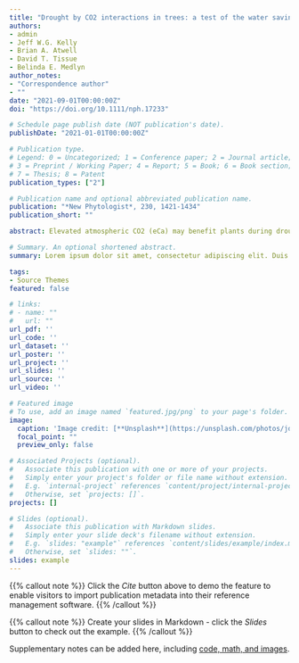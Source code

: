 ```yaml
---
title: "Drought by CO2 interactions in trees: a test of the water savings mechanism"
authors:
- admin
- Jeff W.G. Kelly
- Brian A. Atwell
- David T. Tissue
- Belinda E. Medlyn
author_notes:
- "Correspondence author"
- ""
date: "2021-09-01T00:00:00Z"
doi: "https://doi.org/10.1111/nph.17233"

# Schedule page publish date (NOT publication's date).
publishDate: "2021-01-01T00:00:00Z"

# Publication type.
# Legend: 0 = Uncategorized; 1 = Conference paper; 2 = Journal article;
# 3 = Preprint / Working Paper; 4 = Report; 5 = Book; 6 = Book section;
# 7 = Thesis; 8 = Patent
publication_types: ["2"]

# Publication name and optional abbreviated publication name.
publication: "*New Phytologist*, 230, 1421-1434"
publication_short: ""

abstract: Elevated atmospheric CO2 (eCa) may benefit plants during drought by reducing stomatal conductance (gs) but any ‘water savings effect’ could be neutralized by concurrent stimulation of leaf area. We investigated whether eCa enhanced water savings, thereby ameliorating the impact of drought on carbon and water relations in trees. We report leaf-level gas exchange and whole-plant and soil water relations during a short-term dry-down in two Eucalyptus species with contrasting drought tolerance. Plants had previously been established for 9 to 11 months in steady-state conditions of ambient atmospheric CO2 (aCa) and eCa, with half of each treatment group exposed to sustained drought for 5 to 7 months. The lower stomatal conductance under eCa did not lead to soil moisture savings during the dry-down due to the counteractive effect of increased whole-plant leaf area. Nonetheless, eCa-grown plants maintained higher photosynthetic rates and leaf water potentials, making them less stressed during the dry-down, despite being larger. These effects were more pronounced in the xeric species than the mesic species, and in previously water-stressed plants. Our findings indicate that eCa may enhance plant performance during drought despite a lack of soil water savings, especially in species with more conservative growth and water-use strategies.

# Summary. An optional shortened abstract.
summary: Lorem ipsum dolor sit amet, consectetur adipiscing elit. Duis posuere tellus ac convallis placerat. Proin tincidunt magna sed ex sollicitudin condimentum.

tags:
- Source Themes
featured: false

# links:
# - name: ""
#   url: ""
url_pdf: ''
url_code: ''
url_dataset: ''
url_poster: ''
url_project: ''
url_slides: ''
url_source: ''
url_video: ''

# Featured image
# To use, add an image named `featured.jpg/png` to your page's folder. 
image:
  caption: 'Image credit: [**Unsplash**](https://unsplash.com/photos/jdD8gXaTZsc)'
  focal_point: ""
  preview_only: false

# Associated Projects (optional).
#   Associate this publication with one or more of your projects.
#   Simply enter your project's folder or file name without extension.
#   E.g. `internal-project` references `content/project/internal-project/index.md`.
#   Otherwise, set `projects: []`.
projects: []

# Slides (optional).
#   Associate this publication with Markdown slides.
#   Simply enter your slide deck's filename without extension.
#   E.g. `slides: "example"` references `content/slides/example/index.md`.
#   Otherwise, set `slides: ""`.
slides: example
---
```


{{% callout note %}}
Click the *Cite* button above to demo the feature to enable visitors to import publication metadata into their reference management software.
{{% /callout %}}

{{% callout note %}}
Create your slides in Markdown - click the *Slides* button to check out the example.
{{% /callout %}}

Supplementary notes can be added here, including [code, math, and images](https://wowchemy.com/docs/writing-markdown-latex/).
